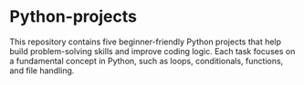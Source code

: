 # Python-projects
This repository contains five beginner-friendly Python projects that help build problem-solving skills and improve coding logic. Each task focuses on a fundamental concept in Python, such as loops, conditionals, functions, and file handling.
